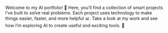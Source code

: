 Welcome to my AI portfolio! 🎉 Here, you’ll find a collection of smart projects I’ve built to solve real problems. Each project uses technology to make things easier, faster, and more helpful 📊. Take a look at my work and see how I’m exploring AI to create useful and exciting tools. 🌟
